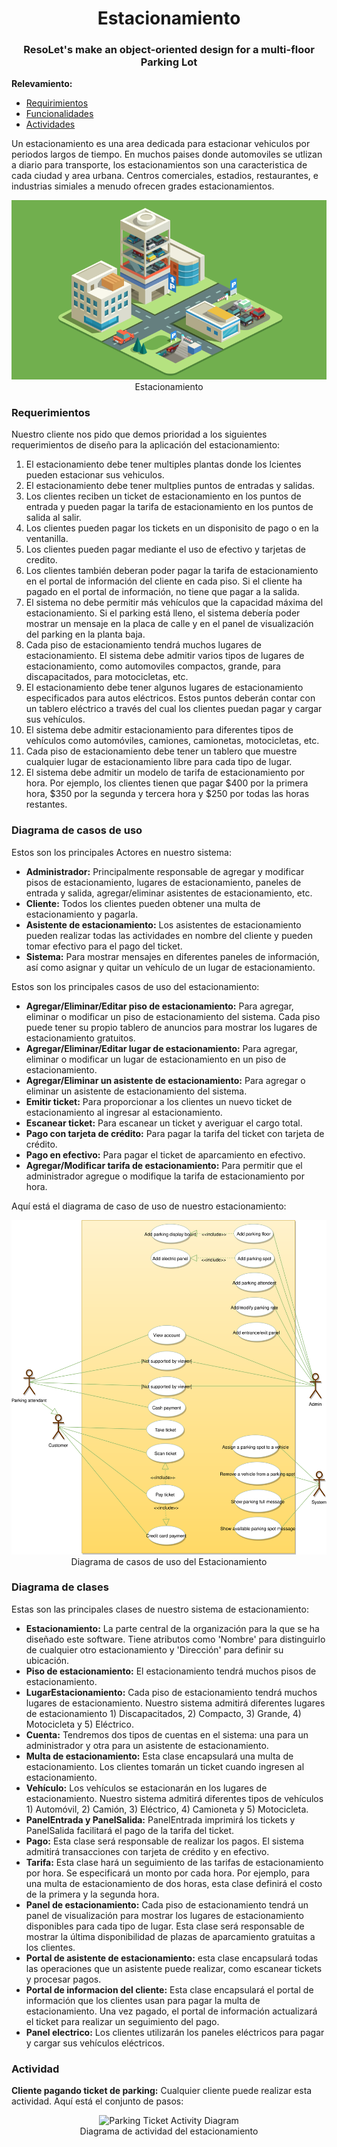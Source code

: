 <h1 align="center">Estacionamiento</h1>
<h3 align="center">ResoLet's make an object-oriented design for a multi-floor Parking Lot</h3>

**Relevamiento:**

* [Requirimientos](#requerimientos)
* [Funcionalidades](#funcionalidades)
* [Actividades](#actividades)

Un estacionamiento es una area dedicada para estacionar vehiculos por periodos largos de tiempo. En muchos paises donde automoviles se utlizan a diario para transporte, los estacionamientos son una caracteristica de cada ciudad y area urbana. Centros comerciales, estadios, restaurantes, e industrias simiales a menudo ofrecen grades estacionamientos.

<p align="center">
    <img src="/diagramas/parking-lot.png" alt="Estacionamiento">
    <br />
    Estacionamiento
</p>

### Requerimientos

Nuestro cliente nos pido que demos prioridad a los siguientes requerimientos de diseño para la aplicación del estacionamiento:

1. El estacionamiento debe tener multiples plantas donde los lcientes pueden estacionar sus vehiculos.
2. El estacionamiento debe tener multplies puntos de entradas y salidas.
3. Los clientes reciben un ticket de estacionamiento en los puntos de entrada y pueden pagar la tarifa de estacionamiento en los puntos de salida al salir.
4. Los clientes pueden pagar los tickets en un disponisito de pago o en la ventanilla.
5. Los clientes pueden pagar mediante el uso de efectivo y tarjetas de credito.
6. Los clientes también deberan poder pagar la tarifa de estacionamiento en el portal de información del cliente en cada piso. Si el cliente ha pagado en el portal de información, no tiene que pagar a la salida.
7. El sistema no debe permitir más vehículos que la capacidad máxima del estacionamiento. Si el parking está lleno, el sistema debería poder mostrar un mensaje en la placa de calle y en el panel de visualización del parking en la planta baja.
8. Cada piso de estacionamiento tendrá muchos lugares de estacionamiento. El sistema debe admitir varios tipos de lugares de estacionamiento, como automoviles compactos, grande, para discapacitados, para motocicletas, etc.
9. El estacionamiento debe tener algunos lugares de estacionamiento especificados para autos eléctricos. Estos puntos deberán contar con un tablero eléctrico a través del cual los clientes puedan pagar y cargar sus vehículos.
10. El sistema debe admitir estacionamiento para diferentes tipos de vehículos como automóviles, camiones, camionetas, motocicletas, etc.
11. Cada piso de estacionamiento debe tener un tablero que muestre cualquier lugar de estacionamiento libre para cada tipo de lugar.
12. El sistema debe admitir un modelo de tarifa de estacionamiento por hora. Por ejemplo, los clientes tienen que pagar $400 por la primera hora, $350 por la segunda y tercera hora y $250 por todas las horas restantes.


### Diagrama de casos de uso

Estos son los principales Actores en nuestro sistema:

* **Administrador:** Principalmente responsable de agregar y modificar pisos de estacionamiento, lugares de estacionamiento, paneles de entrada y salida, agregar/eliminar asistentes de estacionamiento, etc.
* **Cliente:** Todos los clientes pueden obtener una multa de estacionamiento y pagarla.
* **Asistente de estacionamiento:** Los asistentes de estacionamiento pueden realizar todas las actividades en nombre del cliente y pueden tomar efectivo para el pago del ticket.
* **Sistema:** Para mostrar mensajes en diferentes paneles de información, así como asignar y quitar un vehículo de un lugar de estacionamiento.

Estos son los principales casos de uso del estacionamiento:

* **Agregar/Eliminar/Editar piso de estacionamiento:** Para agregar, eliminar o modificar un piso de estacionamiento del sistema. Cada piso puede tener su propio tablero de anuncios para mostrar los lugares de estacionamiento gratuitos.
* **Agregar/Eliminar/Editar lugar de estacionamiento:** Para agregar, eliminar o modificar un lugar de estacionamiento en un piso de estacionamiento.
* **Agregar/Eliminar un asistente de estacionamiento:** Para agregar o eliminar un asistente de estacionamiento del sistema.
* **Emitir ticket:** Para proporcionar a los clientes un nuevo ticket de estacionamiento al ingresar al estacionamiento.
* **Escanear ticket:** Para escanear un ticket y averiguar el cargo total.
* **Pago con tarjeta de crédito:** Para pagar la tarifa del ticket con tarjeta de crédito.
* **Pago en efectivo:** Para pagar el ticket de aparcamiento en efectivo.
* **Agregar/Modificar tarifa de estacionamiento:** Para permitir que el administrador agregue o modifique la tarifa de estacionamiento por hora.

Aquí está el diagrama de caso de uso de nuestro estacionamiento:

<p align="center">
    <img src="/diagramas/parking-use-case-diagram.svg" alt="Parking Lot Use Case Diagram">
    <br />
    Diagrama de casos de uso del Estacionamiento
</p>

### Diagrama de clases

Estas son las principales clases de nuestro sistema de estacionamiento:

* **Estacionamiento:** La parte central de la organización para la que se ha diseñado este software. Tiene atributos como 'Nombre' para distinguirlo de cualquier otro estacionamiento y 'Dirección' para definir su ubicación.
* **Piso de estacionamiento:** El estacionamiento tendrá muchos pisos de estacionamiento.
* **LugarEstacionamiento:** Cada piso de estacionamiento tendrá muchos lugares de estacionamiento. Nuestro sistema admitirá diferentes lugares de estacionamiento 1) Discapacitados, 2) Compacto, 3) Grande, 4) Motocicleta y 5) Eléctrico.
* **Cuenta:** Tendremos dos tipos de cuentas en el sistema: una para un administrador y otra para un asistente de estacionamiento.
* **Multa de estacionamiento:** Esta clase encapsulará una multa de estacionamiento. Los clientes tomarán un ticket cuando ingresen al estacionamiento.
* **Vehículo:** Los vehículos se estacionarán en los lugares de estacionamiento. Nuestro sistema admitirá diferentes tipos de vehículos 1) Automóvil, 2) Camión, 3) Eléctrico, 4) Camioneta y 5) Motocicleta.
* **PanelEntrada y PanelSalida:** PanelEntrada imprimirá los tickets y PanelSalida facilitará el pago de la tarifa del ticket.
* **Pago:** Esta clase será responsable de realizar los pagos. El sistema admitirá transacciones con tarjeta de crédito y en efectivo.
* **Tarifa:** Esta clase hará un seguimiento de las tarifas de estacionamiento por hora. Se especificará un monto por cada hora. Por ejemplo, para una multa de estacionamiento de dos horas, esta clase definirá el costo de la primera y la segunda hora.
* **Panel de estacionamiento:** Cada piso de estacionamiento tendrá un panel de visualización para mostrar los lugares de estacionamiento disponibles para cada tipo de lugar. Esta clase será responsable de mostrar la última disponibilidad de plazas de aparcamiento gratuitas a los clientes.
* **Portal de asistente de estacionamiento:** esta clase encapsulará todas las operaciones que un asistente puede realizar, como escanear tickets y procesar pagos.
* **Portal de informacion del cliente:** Esta clase encapsulará el portal de información que los clientes usan para pagar la multa de estacionamiento. Una vez pagado, el portal de información actualizará el ticket para realizar un seguimiento del pago.
* **Panel electrico:** Los clientes utilizarán los paneles eléctricos para pagar y cargar sus vehículos eléctricos.

### Actividad

**Cliente pagando ticket de parking:** Cualquier cliente puede realizar esta actividad. Aquí está el conjunto de pasos:

<p align="center">
    <img src="/media-files/parking-ticket.svg" alt="Parking Ticket Activity Diagram">
    <br />
    Diagrama de actividad del estacionamiento     
</p>